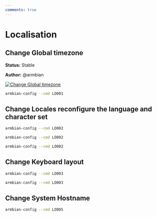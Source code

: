 ```yaml
---
comments: true
---
```


# Localisation

## Change Global timezone

**Status:** Stable

**Author:** @armbian


<!--- section image START from tools/include/images/LO001.png --->
[![Change Global timezone](/images/LO001.png)](#)
<!--- section image STOP from tools/include/images/LO001.png --->


~~~ bash title="Change Global timezone:"
armbian-config --cmd LO001
~~~

## Change Locales reconfigure the language and character set


~~~ bash title="Change Locales reconfigure the language and character set:"
armbian-config --cmd LO002
~~~


~~~ bash title="Change Locales reconfigure the language and character set:"
armbian-config --cmd LO002
~~~


~~~ bash title="Change Locales reconfigure the language and character set:"
armbian-config --cmd LO002
~~~

## Change Keyboard layout


~~~ bash title="Change Keyboard layout:"
armbian-config --cmd LO003
~~~


~~~ bash title="Change Keyboard layout:"
armbian-config --cmd LO003
~~~

## Change System Hostname


~~~ bash title="Change System Hostname:"
armbian-config --cmd LO005
~~~
